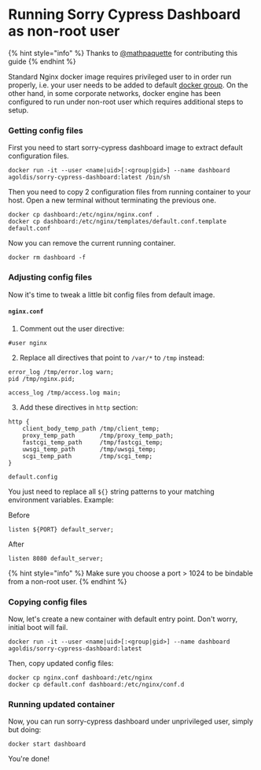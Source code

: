 # Running Sorry Cypress Dashboard as non-root user

{% hint style="info" %}
Thanks to [@mathpaquette](https://github.com/mathpaquette) for  contributing this guide
{% endhint %}

Standard Nginx docker image requires privileged user to in order run properly, i.e. your user needs to be added to default [docker group](https://docs.docker.com/engine/install/linux-postinstall). On the other hand, in some corporate networks, docker engine has been configured to run under non-root user which requires additional steps to setup.

### Getting config files

First you need to start sorry-cypress dashboard image to extract default configuration files.

```text
docker run -it --user <name|uid>[:<group|gid>] --name dashboard agoldis/sorry-cypress-dashboard:latest /bin/sh
```

Then you need to copy 2 configuration files from running container to your host. Open a new terminal without terminating the previous one.

```text
docker cp dashboard:/etc/nginx/nginx.conf .
docker cp dashboard:/etc/nginx/templates/default.conf.template default.conf
```

Now you can remove the current running container.

```text
docker rm dashboard -f
```

### Adjusting config files

Now it's time to tweak a little bit config files from default image.

#### `nginx.conf`

1. Comment out the user directive:

```text
#user nginx
```

2. Replace all directives that point to `/var/*` to `/tmp` instead:

```text
error_log /tmp/error.log warn;
pid /tmp/nginx.pid;

access_log /tmp/access.log main;
```

3. Add these directives in `http` section:

```text
http {
    client_body_temp_path /tmp/client_temp;
    proxy_temp_path       /tmp/proxy_temp_path;
    fastcgi_temp_path     /tmp/fastcgi_temp;
    uwsgi_temp_path       /tmp/uwsgi_temp;
    scgi_temp_path        /tmp/scgi_temp;
}
```

`default.config`

You just need to replace all `${}` string patterns to your matching environment variables. Example:

Before

`listen ${PORT} default_server;`

After

`listen 8080 default_server;`

{% hint style="info" %}
Make sure you choose a port &gt; 1024 to be bindable from a non-root user.
{% endhint %}

### Copying config files

Now, let's create a new container with default entry point. Don't worry, initial boot will fail.

```text
docker run -it --user <name|uid>[:<group|gid>] --name dashboard agoldis/sorry-cypress-dashboard:latest
```

Then, copy updated config files:

```text
docker cp nginx.conf dashboard:/etc/nginx
docker cp default.conf dashboard:/etc/nginx/conf.d
```

### Running updated container

Now, you can run sorry-cypress dashboard under unprivileged user, simply but doing:

```text
docker start dashboard
```

You're done!

